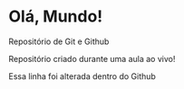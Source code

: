 # Olá, Mundo!
Repositório de Git e Github

Repositório criado durante uma aula ao vivo!

Essa linha foi alterada dentro do Github
